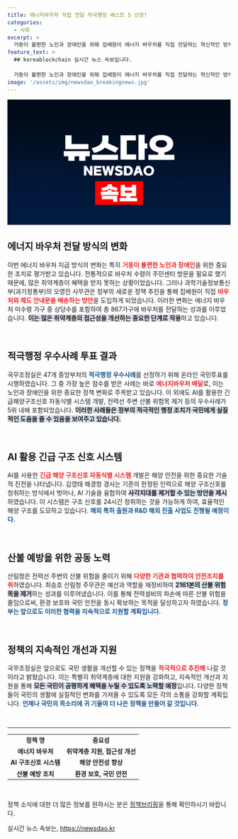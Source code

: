 ```yaml
---
title: 에너지바우처 직접 전달 적극행정 베스트 5 선정!
categories:
  - 사회
excerpt: >
  거동이 불편한 노인과 장애인을 위해 집배원이 에너지 바우처를 직접 전달하는 혁신적인 방식이 도입되어, 미수령 가구가 크게 감소했습니다. 국민이 선택한 적극행정 우수사례에서도 1위를 기록하며, 도움을 필요로 하는 이들을 향한 따뜻한 손길이 이어집니다.
feature_text: >
  ## koreablockchain 실시간 뉴스 속보입니다.

  거동이 불편한 노인과 장애인을 위해 집배원이 에너지 바우처를 직접 전달하는 혁신적인 방식이 도입되어, 미수령 가구가 크게 감소했습니다. 국민이 선택한 적극행정 우수사례에서도 1위를 기록하며, 도움을 필요로 하는 이들을 향한 따뜻한 손길이 이어집니다.
image: '/assets/img/newsdao_breakingnews.jpg'
---
```


<p><img src="/assets/img/newsdao_breakingnews.jpg" alt="koreablockchain 속보" /></p>

<h2 data-ke-size="size26">에너지 바우처 전달 방식의 변화</h2>

<p data-ke-size="size16">이번 에너지 바우처 지급 방식의 변화는 특히 <b><span style="color: #ee2323;">거동이 불편한 노인과 장애인</span></b>을 위한 중요한 조치로 평가받고 있습니다. 전통적으로 바우처 수령이 주민센터 방문을 필요로 했기 때문에, 많은 취약계층이 혜택을 받지 못하는 상황이었습니다. 그러나 과학기술정보통신부(과기정통부)의 오영진 사무관은 정부의 새로운 정책 추진을 통해 집배원이 직접 <b><span style="color: #ee2323;">바우처와 제도 안내문을 배송하는 방안</span></b>을 도입하게 되었습니다. 이러한 변화는 에너지 바우처 미수령 가구 중 상당수를 포함하여 총 867가구에 바우처를 전달하는 성과를 이루었습니다. <b><span style="background-color: #21538527;">이는 많은 취약계층의 접근성을 개선하는 중요한 단계로 작용</span></b>하고 있습니다.</p>

<p data-ke-size="size16">&nbsp;</p>

<h2 data-ke-size="size26">적극행정 우수사례 투표 결과</h2>

<p data-ke-size="size16">국무조정실은 47개 중앙부처의 <b><span style="color: #1a5490;">적극행정 우수사례</span></b>를 선정하기 위해 온라인 국민투표를 시행하였습니다. 그 중 가장 높은 점수를 받은 사례는 바로 <b><span style="color: #ee2323;">에너지바우처 배달</span></b>로, 이는 노인과 장애인을 위한 중요한 정책 변화로 주목받고 있습니다. 이 외에도 AI를 활용한 긴급해양구조신호 자동식별 시스템 개발, 전력선 주변 산불 위험목 제거 등의 우수사례가 5위 내에 포함되었습니다. <b><span style="background-color: #21538527;">이러한 사례들은 정부의 적극적인 행정 조치가 국민에게 실질적인 도움을 줄 수 있음을 보여주고 있습니다.</span></b></p>

<p data-ke-size="size16">&nbsp;</p>

<h2 data-ke-size="size26">AI 활용 긴급 구조 신호 시스템</h2>

<p data-ke-size="size16">AI를 사용한 <b><span style="color: #ee2323;">긴급 해양 구조신호 자동식별 시스템</span></b> 개발은 해양 안전을 위한 중요한 기술적 진전을 나타냅니다. 김영태 해경청 경사는 기존의 한정된 인력으로 해양 구조신호를 청취하는 방식에서 벗어나, AI 기술을 융합하여 <b><span style="background-color: #21538527;">사각지대를 제거할 수 있는 방안을 제시</span></b>하였습니다. 이 시스템은 구조 신호를 24시간 청취하는 것을 가능하게 하여, 효율적인 해양 구조를 도모하고 있습니다. <b><span style="color: #1a5490;">해외 특허 출원과 R&D 해외 진출 사업도 진행될 예정이다.</span></b></p>

<p data-ke-size="size16">&nbsp;</p>

<h2 data-ke-size="size26">산불 예방을 위한 공동 노력</h2>

<p data-ke-size="size16">산림청은 전력선 주변의 산불 위험을 줄이기 위해 <b><span style="color: #ee2323;">다양한 기관과 협력하여 안전조치를 취</span></b>하였습니다. 최승호 산림청 주무관은 예산과 역할을 재정비하여 <b><span style="background-color: #21538527;">2161본의 산불 위험목을 제거</span></b>하는 성과를 이루어냈습니다. 이를 통해 전력설비의 파손에 따른 산불 위험을 줄임으로써, 환경 보호와 국민 안전을 동시 확보하는 목적을 달성하고자 하였습니다. <b><span style="color: #1a5490;">정부는 앞으로도 이러한 협력을 지속적으로 지원할 계획입니다.</span></b></p>

<p data-ke-size="size16">&nbsp;</p>

<h2 data-ke-size="size26">정책의 지속적인 개선과 지원</h2>

<p data-ke-size="size16">국무조정실은 앞으로도 국민 생활을 개선할 수 있는 정책을 <b><span style="color: #ee2323;">적극적으로 추진해</span></b> 나갈 것이라고 밝혔습니다. 이는 특별히 취약계층에 대한 지원을 강화하고, 지속적인 개선과 지원을 통해 <b><span style="background-color: #21538527;">모든 국민이 공평하게 혜택을 누릴 수 있도록 노력할 예정</span></b>입니다. 다양한 정책들이 국민의 생활에 실질적인 변화를 가져올 수 있도록 모든 각의 소통을 강화할 계획입니다. <b><span style="color: #1a5490;">언제나 국민의 목소리에 귀 기울여 더 나은 정책을 만들어 갈 것입니다.</span></b></p>

<p data-ke-size="size16">&nbsp;</p>

<hr>

<table style="width: 100%; border-collapse: collapse;">
  <tr>
    <td style="text-align: center; height: 17px;"><b>정책 명</b></td>
    <td style="text-align: center; height: 17px;"><b>중요성</b></td>
  </tr>
  <tr>
    <td style="text-align: center; height: 17px;"><b>에너지 바우처</b></td>
    <td style="text-align: center; height: 17px;"><b>취약계층 지원, 접근성 개선</b></td>
  </tr>
  <tr>
    <td style="text-align: center; height: 17px;"><b>AI 구조신호 시스템</b></td>
    <td style="text-align: center; height: 17px;"><b>해양 안전성 향상</b></td>
  </tr>
  <tr>
    <td style="text-align: center; height: 17px;"><b>산불 예방 조치</b></td>
    <td style="text-align: center; height: 17px;"><b>환경 보호, 국민 안전</b></td>
  </tr>
</table>

<p data-ke-size="size16">&nbsp;</p>

<p data-ke-size="size16">정책 소식에 대한 더 많은 정보를 원하시는 분은 <a href="https://https://www.korea.kr" target="_blank">정책브리핑</a>을 통해 확인하시기 바랍니다.</p>
실시간 뉴스 속보는, <a href="https://newsdao.kr" rel="dofollow">https://newsdao.kr</a>



